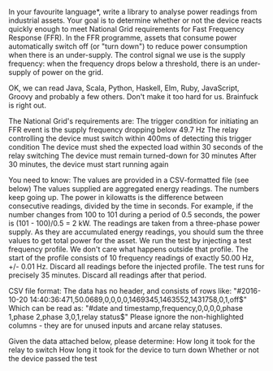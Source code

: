 In your favourite language*, write a library to analyse power readings from industrial assets. Your goal is to determine whether or not the device reacts quickly enough to meet National Grid requirements for Fast Frequency Response (FFR). In the FFR programme, assets that consume power automatically switch off (or "turn down") to reduce power consumption when there is an under-supply. The control signal we use is the supply frequency: when the frequency drops below a threshold, there is an under-supply of power on the grid.

OK, we can read Java, Scala, Python, Haskell, Elm, Ruby, JavaScript, Groovy and probably a few others. Don't make it too hard for us. Brainfuck is right out.
 
The National Grid's requirements are:
The trigger condition for initiating an FFR event is the supply frequency dropping below 49.7 Hz
The relay controlling the device must switch within 400ms of detecting this trigger condition
The device must shed the expected load within 30 seconds of the relay switching
The device must remain turned-down for 30 minutes
After 30 minutes, the device must start running again
 
You need to know:
The values are provided in a CSV-formatted file (see below)
The values supplied are aggregated energy readings. The numbers keep going up. The power in kilowatts is the difference between consecutive readings, divided by the time in seconds. For example, if the number changes from 100 to 101 during a period of 0.5 seconds, the power is (101 - 100)/0.5 = 2 kW.
The readings are taken from a three-phase power supply. As they are accumulated energy readings, you should sum the three values to get total power for the asset.
We run the test by injecting a test frequency profile. We don't care what happens outside that profile. The start of the profile consists of 10 frequency readings of exactly 50.00 Hz, +/- 0.01 Hz. Discard all readings before the injected profile.
The test runs for precisely 35 minutes. Discard all readings after that period.
 
CSV file format:
The data has no header, and consists of rows like:
"#2016-10-20 14:40:36:471,50.0689,0,0,0,0,1469345,1463552,1431758,0,1,off$"
Which can be read as:
"#date and timestamp,frequency,0,0,0,0,phase 1,phase 2,phase 3,0,1,relay status$"
Please ignore the non-highlighted columns - they are for unused inputs and arcane relay statuses.
 
Given the data attached below, please determine:
How long it took for the relay to switch
How long it took for the device to turn down
Whether or not the device passed the test
